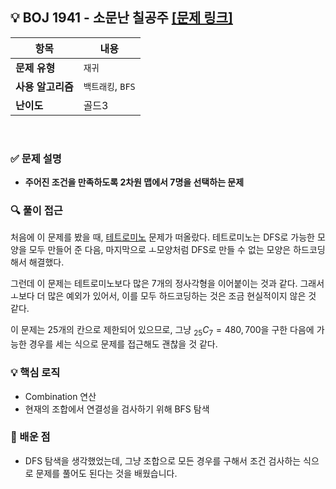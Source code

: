 ## 💡 BOJ 1941 - 소문난 칠공주 [[문제 링크]](https://www.acmicpc.net/problem/1941)

| **항목** | **내용** |
| - | - |
| **문제 유형** | `재귀` |
| **사용 알고리즘** | `백트래킹`, `BFS` |
| **난이도** | 골드3 |

<br>

### ✅ **문제 설명**
- **주어진 조건을 만족하도록 2차원 맵에서 7명을 선택하는 문제**

### 🔍 **풀이 접근**
처음에 이 문제를 봤을 때, [테트로미노](https://www.acmicpc.net/problem/14500) 문제가 떠올랐다. 테트로미노는 DFS로 가능한 모양을 모두 만들어 준 다음, 마지막으로 ㅗ모양처럼 DFS로 만들 수 없는 모양은 하드코딩해서 해결했다.

그런데 이 문제는 테트로미노보다 많은 7개의 정사각형을 이어붙이는 것과 같다. 그래서 ㅗ보다 더 많은 예외가 있어서, 이를 모두 하드코딩하는 것은 조금 현실적이지 않은 것 같다.

이 문제는 25개의 칸으로 제한되어 있으므로, 그냥 $_{25}C_7 = 480,700$을 구한 다음에 가능한 경우를 세는 식으로 문제를 접근해도 괜찮을 것 같다.

### 💡 **핵심 로직**
- Combination 연산
- 현재의 조합에서 연결성을 검사하기 위해 BFS 탐색

### 📌 배운 점
- DFS 탐색을 생각했었는데, 그냥 조합으로 모든 경우를 구해서 조건 검사하는 식으로 문제를 풀어도 된다는 것을 배웠습니다.